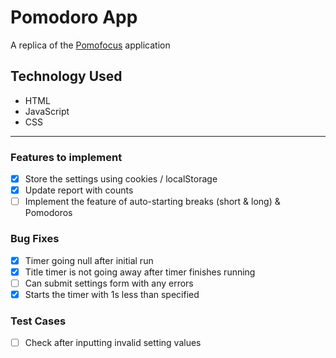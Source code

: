 # Pomodoro App

A replica of the [Pomofocus](https://pomofocus.io/) application

## Technology Used

- HTML
- JavaScript
- CSS

---

### Features to implement

- [x] Store the settings using cookies / localStorage
- [x] Update report with counts
- [ ] Implement the feature of auto-starting breaks (short & long) & Pomodoros

### Bug Fixes

- [x] Timer going null after initial run
- [x] Title timer is not going away after timer finishes running
- [ ] Can submit settings form with any errors
- [x] Starts the timer with 1s less than specified

### Test Cases

- [ ] Check after inputting invalid setting values
